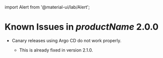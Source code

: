 import Alert from '@material-ui/lab/Alert';

Known Issues in $productName$ 2.0.0
===================================

- Canary releases using Argo CD do not work properly.

    - This is already fixed in version 2.1.0.

